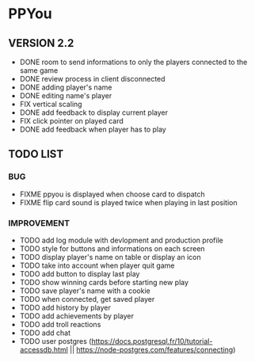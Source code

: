 # PPYou

## VERSION 2.2
* DONE room to send informations to only the players connected to the same game
* DONE review process in client disconnected
* DONE adding player's name
* DONE editing name's player
* FIX vertical scaling
* DONE add feedback to display current player
* FIX click pointer on played card
* DONE add feedback when player has to play


## TODO LIST

### BUG
* FIXME ppyou is displayed when choose card to dispatch
* FIXME flip card sound is played twice when playing in last position

### IMPROVEMENT
* TODO add log module with devlopment and production profile
* TODO style for buttons and informations on each screen
* TODO display player's name on table or display an icon
* TODO take into account when player quit game
* TODO add button to display last play
* TODO show winning cards before starting new play
* TODO save player's name with a cookie
* TODO when connected, get saved player
* TODO add history by player
* TODO add achievements by player
* TODO add troll reactions
* TODO add chat
* TODO user postgres (https://docs.postgresql.fr/10/tutorial-accessdb.html || https://node-postgres.com/features/connecting)
